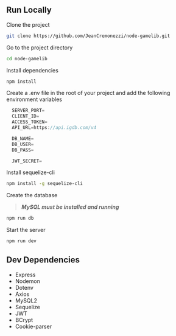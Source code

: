 
## Run Locally

Clone the project

```bash
git clone https://github.com/JeanCremonezzi/node-gamelib.git
```

Go to the project directory

```bash
cd node-gamelib
```

Install dependencies

```bash
npm install
```

Create a .env file in the root of your project and add the following environment variables

```js
  SERVER_PORT=
  CLIENT_ID=
  ACCESS_TOKEN=
  API_URL=https://api.igdb.com/v4

  DB_NAME=
  DB_USER=
  DB_PASS=

  JWT_SECRET=
```

Install sequelize-cli
```bash
npm install -g sequelize-cli
```

Create the database
>***MySQL must be installed and running***
```bash
npm run db
```

Start the server

```bash
npm run dev
```


## Dev Dependencies

* Express
* Nodemon
* Dotenv
* Axios
* MySQL2
* Sequelize
* JWT
* BCrypt
* Cookie-parser